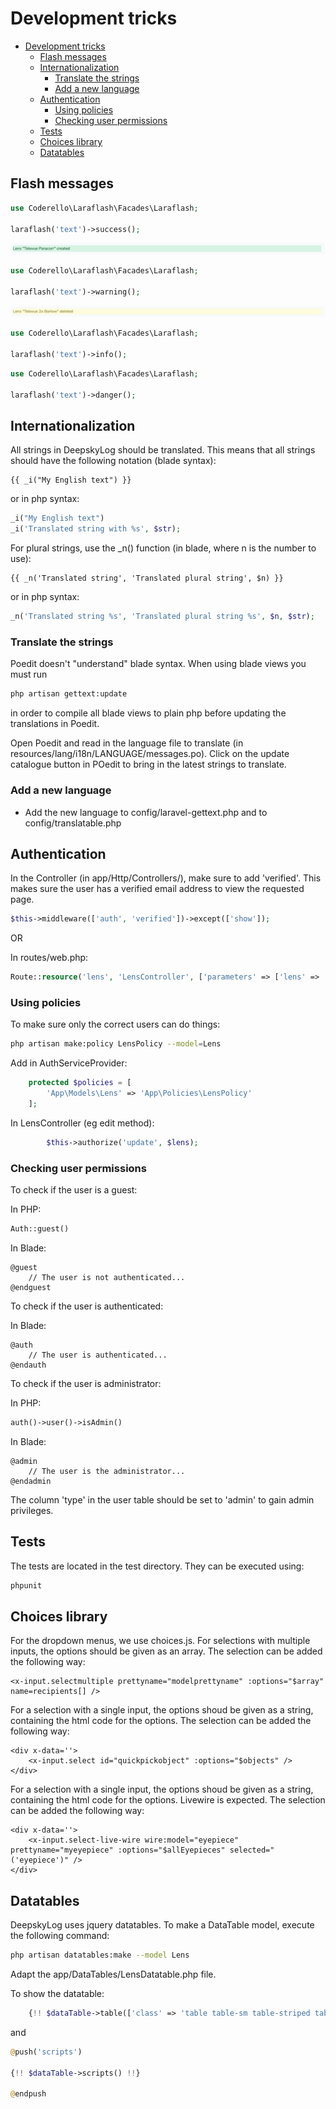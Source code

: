 # Development tricks

<!-- @import "[TOC]" {cmd="toc" depthFrom=1 depthTo=6 orderedList=false} -->

<!-- code_chunk_output -->

- [Development tricks](#development-tricks)
  - [Flash messages](#flash-messages)
  - [Internationalization](#internationalization)
    - [Translate the strings](#translate-the-strings)
    - [Add a new language](#add-a-new-language)
  - [Authentication](#authentication)
    - [Using policies](#using-policies)
    - [Checking user permissions](#checking-user-permissions)
  - [Tests](#tests)
  - [Choices library](#choices-library)
  - [Datatables](#datatables)

<!-- /code_chunk_output -->

## Flash messages

```php
use Coderello\Laraflash\Facades\Laraflash;

laraflash('text')->success();
```

![Image of flash success](flash_success.png)

```php
use Coderello\Laraflash\Facades\Laraflash;

laraflash('text')->warning();
```

![Image of flash warning](flash_warning.png)

```php
use Coderello\Laraflash\Facades\Laraflash;

laraflash('text')->info();
```

```php
use Coderello\Laraflash\Facades\Laraflash;

laraflash('text')->danger();
```

## Internationalization

All strings in DeepskyLog should be translated. This means that all strings should have the following notation (blade syntax):

```blade
{{ _i("My English text") }}
```

or in php syntax:

```php
_i("My English text")
_i('Translated string with %s', $str);
```

For plural strings, use the _n() function (in blade, where n is the number to use):

```blade
{{ _n('Translated string', 'Translated plural string', $n) }}
```

or in php syntax:

```php
_n('Translated string %s', 'Translated plural string %s', $n, $str);
```

### Translate the strings

Poedit doesn't "understand" blade syntax. When using blade views you must run

```bash
php artisan gettext:update
```

in order to compile all blade views to plain php before updating the translations in Poedit.

Open Poedit and read in the language file to translate (in resources/lang/i18n/LANGUAGE/messages.po). Click on the update catalogue button in POedit to bring in the latest strings to translate.

### Add a new language

- Add the new language to config/laravel-gettext.php and to config/translatable.php

## Authentication

In the Controller (in app/Http/Controllers/), make sure to add 'verified'. This makes sure the user has a verified email address to view the requested page.

```php
$this->middleware(['auth', 'verified'])->except(['show']);
```

OR

In routes/web.php:

```php
Route::resource('lens', 'LensController', ['parameters' => ['lens' => 'lens']])->middleware('verified');
```

### Using policies

To make sure only the correct users can do things:

```bash
php artisan make:policy LensPolicy --model=Lens
```

Add in AuthServiceProvider:

```php
    protected $policies = [
        'App\Models\Lens' => 'App\Policies\LensPolicy'
    ];
```

In LensController (eg edit method):

```php
        $this->authorize('update', $lens);
```

### Checking user permissions

To check if the user is a guest:

In PHP:

```php
Auth::guest()
```

In Blade:

```blade
@guest
    // The user is not authenticated...
@endguest
```

To check if the user is authenticated:

In Blade:

```blade
@auth
    // The user is authenticated...
@endauth
```

To check if the user is administrator:

In PHP:

```php
auth()->user()->isAdmin()
```

In Blade:

```blade
@admin
    // The user is the administrator...
@endadmin
```

The column 'type' in the user table should be set to 'admin' to gain admin privileges.

## Tests

The tests are located in the test directory. They can be executed using:

```bash
phpunit
```

## Choices library

For the dropdown menus, we use choices.js. For selections with multiple inputs, the options should be given as an array.  The selection can be added the following way:

```blade
<x-input.selectmultiple prettyname="modelprettyname" :options="$array" name=recipients[] />
```

For a selection with a single input, the options shoud be given as a string, containing the html code for the options.  The selection can be added the following way:

```blade
<div x-data=''>
    <x-input.select id="quickpickobject" :options="$objects" />
</div>
```

For a selection with a single input, the options shoud be given as a string, containing the html code for the options.  Livewire is expected.  The selection can be added the following way:

```blade
<div x-data=''>
    <x-input.select-live-wire wire:model="eyepiece" prettyname="myeyepiece" :options="$allEyepieces" selected="('eyepiece')" />
</div>
```

## Datatables

DeepskyLog uses jquery datatables. To make a DataTable model, execute the following command:

```bash
php artisan datatables:make --model Lens
```

Adapt the app/DataTables/LensDatatable.php file.

To show the datatable:

```php
    {!! $dataTable->table(['class' => 'table table-sm table-striped table-hover']) !!}
```

and

```php
@push('scripts')

{!! $dataTable->scripts() !!}

@endpush
```

